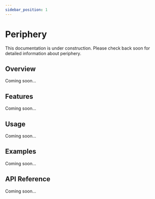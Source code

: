 ```yaml
---
sidebar_position: 1
---
```


# Periphery

This documentation is under construction. Please check back soon for detailed information about periphery.

## Overview

Coming soon...

## Features

Coming soon...

## Usage

Coming soon...

## Examples

Coming soon...

## API Reference

Coming soon...
